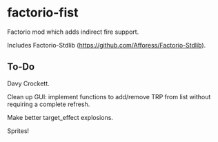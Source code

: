 # factorio-fist

Factorio mod which adds indirect fire support.

Includes Factorio-Stdlib (https://github.com/Afforess/Factorio-Stdlib).

## To-Do

Davy Crockett.

Clean up GUI: implement functions to add/remove TRP from list without requiring
a complete refresh.

Make better target_effect explosions.

Sprites!

